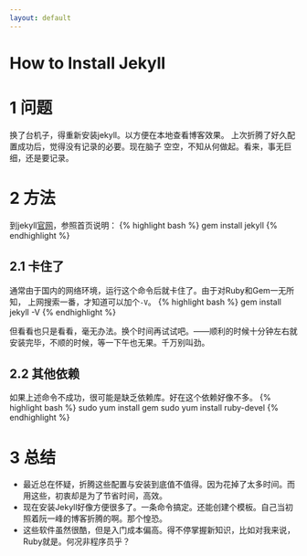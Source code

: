 ```yaml
---
layout: default
---
```


How to Install Jekyll 
=====================



1 问题
====
换了台机子，得重新安装jekyll。以方便在本地查看博客效果。
上次折腾了好久配置成功后，觉得没有记录的必要。现在脑子
空空，不知从何做起。看来，事无巨细，还是要记录。

2 方法
====
到jekyll[官网][1]，参照首页说明：
{% highlight bash %}
gem install jekyll
{% endhighlight %}

2.1 卡住了
------
通常由于国内的网络环境，运行这个命令后就卡住了。由于对Ruby和Gem一无所知，
上网搜索一番，才知道可以加个`-V`。
{% highlight bash %}
gem install jekyll -V
{% endhighlight %}

但看看也只是看看，毫无办法。换个时间再试试吧。——顺利的时候十分钟左右就安装完毕，不顺的时候，等一下午也无果。千万别叫劲。

2.2 其他依赖
--------
如果上述命令不成功，很可能是缺乏依赖库。好在这个依赖好像不多。
{% highlight bash %}
sudo yum install gem
sudo yum install ruby-devel
{% endhighlight %}

3 总结
====
- 最近总在怀疑，折腾这些配置与安装到底值不值得。因为花掉了太多时间。而用这些，初衷却是为了节省时间，高效。
- 现在安装Jekyll好像方便很多了。一条命令搞定。还能创建个模板。自己当初照着阮一峰的博客折腾的啊。那个惶恐。
- 这些软件虽然很酷，但是入门成本偏高。得不停掌握新知识，比如对我来说，Ruby就是。何况非程序员乎？

[1]: http://jekyllrb.com/

